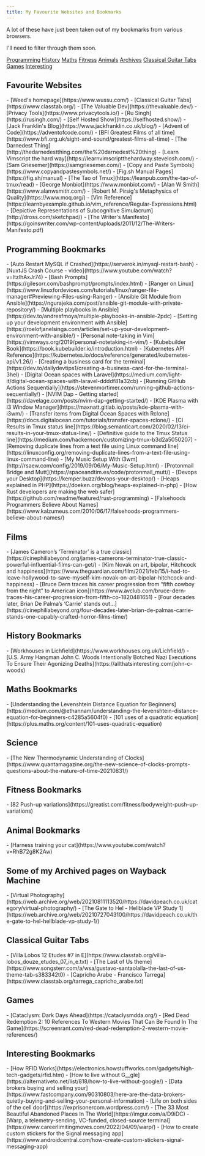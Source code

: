 ```yaml
---
title: My Favourite Websites and Bookmarks
---
```


A lot of these have just been taken out of my bookmarks from various browsers.

I'll need to filter through them soon.

<nav>
  <a href="#programming">Programming</a>
  <a href="#history">History</a>
  <a href="#maths">Maths</a>
  <a href="#fitness">Fitness</a>
  <a href="#animals">Animals</a>
  <a href="#archives">Archives</a>
  <a href="#guitar">Classical Guitar Tabs</a>
  <a href="#games">Games</a>
  <a href="#interesting">Interesting</a>
</nav>

<h2>Favourite Websites</h2>
- [Weed's homepage](https://www.wussu.com/)
- [Classical Guitar Tabs](https://www.classtab.org/)
- [The Valuable Dev](https://thevaluable.dev/)
- [Privacy Tools](https://www.privacytools.io/)
- [Ru Singh](https://rusingh.com/)
- [Self Hosted Show](https://selfhosted.show/)
- [Jack Franklin's Blog](https://www.jackfranklin.co.uk/blog/)
- [Advent of Code](https://adventofcode.com/)
- [BFI Greatest Films of all time](https://www.bfi.org.uk/sight-and-sound/greatest-films-all-time)
- [The Darnedest Thing](http://thedarnedestthing.com/the%20darnedest%20thing)
- [Learn Vimscript the hard way](https://learnvimscriptthehardway.stevelosh.com/)
- [Sam Griesemer](https://samgriesemer.com/)
- [Copy and Paste Symbols](https://www.copyandpastesymbols.net/)
- [Fig.sh Manual Pages](https://fig.sh/manual)
- [The Tao of Tmux](https://leanpub.com/the-tao-of-tmux/read)
- [George Monbiot](https://www.monbiot.com/)
- [Alan W Smith](https://www.alanwsmith.com/)
- [Robert M. Pirsig's Metaphysics of Quality](https://www.moq.org/)
- [Vim Reference](https://learnbyexample.github.io/vim_reference/Regular-Expressions.html)
- [Depictive Representations of Subcognitive Simulacrum](http://dross.com/sketchpad/)
- [The Writer's Manifesto](https://goinswriter.com/wp-content/uploads/2011/12/The-Writers-Manifesto.pdf)

<h2 id="programming">Programming Bookmarks</h2>
- [Auto Restart MySQL if Crashed](https://serverok.in/mysql-restart-bash)
- [NuxtJS Crash Course - video](https://www.youtube.com/watch?v=ltzlhAxJr74)
- [Bash Prompts](https://gilesorr.com/bashprompt/prompts/index.html)
- [Ranger on Linux](https://www.linuxfordevices.com/tutorials/linux/ranger-file-manager#Previewing-Files-using-Ranger)
- [Ansible Git Module from Ansible](https://ngurajeka.com/post/ansible-git-module-with-private-repository/)
- [Multiple playbooks in Ansible](https://dev.to/andresfmoya/multiple-playbooks-in-ansible-2pdc)
- [Setting up your development environment with Ansible](https://roelofjanelsinga.com/articles/set-up-your-development-environment-with-ansible/)
- [Personal note-taking in Vim](https://vimways.org/2019/personal-notetaking-in-vim/)
- [Kubebuilder Book](https://book.kubebuilder.io/introduction.html)
- [Kubernetes API Reference](https://kubernetes.io/docs/reference/generated/kubernetes-api/v1.26/)
- [Creating a business card for the terminal](https://dev.to/dailydevtips1/creating-a-business-card-for-the-terminal-3hel)
- [Digital Ocean spaces with Laravel](https://medium.com/light-it/digital-ocean-spaces-with-laravel-ddddf81a32cb)
- [Running GitHub Actions Sequentially](https://stevenmortimer.com/running-github-actions-sequentially/)
- [NVIM Dap - Getting started](https://davelage.com/posts/nvim-dap-getting-started/)
- [KDE Plasma with I3 Window Manager](https://maxnatt.gitlab.io/posts/kde-plasma-with-i3wm/)
- [Transfer items from Digital Ocean Spaces with Rclone](https://docs.digitalocean.com/tutorials/transfer-spaces-rclone/)
- [CI Results in Tmux status line](https://blog.semanticart.com/2020/02/13/ci-results-in-your-tmux-status-line/)
- [Definitive guide to the Tmux Status line](https://medium.com/hackernoon/customizing-tmux-b3d2a5050207)
- [Removing duplicate lines from a text file using Linux command line](https://linuxconfig.org/removing-duplicate-lines-from-a-text-file-using-linux-command-line)
- [My Music Setup With i3wm](http://rsaew.com/config/2019/09/06/My-Music-Setup.html)
- [Protonmail Bridge and Mutt](https://spaceandtim.es/code/protonmail_mutt/)
- [Devops your Desktop](https://kemper.buzz/devops-your-desktop/)
- [Heaps explained in PHP](https://doeken.org/blog/heaps-explained-in-php)
- [How Rust developers are making the web safer](https://github.com/readme/featured/rust-programming)
- [Falsehoods Programmers Believe About Names](https://www.kalzumeus.com/2010/06/17/falsehoods-programmers-believe-about-names/)

<h2 id="films">Films</h2>
- [James Cameron’s ‘Terminator’ is a true classic](https://cinephiliabeyond.org/james-camerons-terminator-true-classic-powerful-influential-films-can-get/)
- [Kim Novak on art, bipolar, Hitchcock and happiness](https://www.theguardian.com/film/2021/feb/15/i-had-to-leave-hollywood-to-save-myself-kim-novak-on-art-bipolar-hitchcock-and-happiness)
- [Bruce Dern traces his career progression from “fifth cowboy from the right” to American icon](https://www.avclub.com/bruce-dern-traces-his-career-progression-from-fifth-co-1820481651)
- [Four decades later, Brian De Palma’s ‘Carrie’ stands out...](https://cinephiliabeyond.org/four-decades-later-brian-de-palmas-carrie-stands-one-capably-crafted-horror-films-time/)

    
<h2 id="history">History Bookmarks</h2>
- [Workhouses in Lichfield](https://www.workhouses.org.uk/Lichfield/)
- [U.S. Army Hangman John C. Woods Intentionally Botched Nazi Executions To Ensure Their Agonizing Deaths](https://allthatsinteresting.com/john-c-woods)

<h2 id="maths">Maths Bookmarks</h2>
- [Understanding the Levenshtein Distance Equation for Beginners](https://medium.com/@ethannam/understanding-the-levenshtein-distance-equation-for-beginners-c4285a5604f0)
- [101 uses of a quadratic equation](https://plus.maths.org/content/101-uses-quadratic-equation)

<h2 id="science">Science</h2>
- [The New Thermodynamic Understanding of Clocks](https://www.quantamagazine.org/the-new-science-of-clocks-prompts-questions-about-the-nature-of-time-20210831/)

<h2 id="fitness">Fitness Bookmarks</h2>
- [82 Push-up variations](https://greatist.com/fitness/bodyweight-push-up-variations)

<h2 id="animals">Animal Bookmarks</a></h2>
- [Harness training your cat](https://www.youtube.com/watch?v=RhB72g8K2Aw)

<h2 id="archives">Some of my Archived pages on Wayback Machine</h2>
- [Virtual Photography](https://web.archive.org/web/20210811113520/https://davidpeach.co.uk/category/virtual-photography/)
- [The Gate to Hel - Hellblade VP Study 1](https://web.archive.org/web/20210727043100/https://davidpeach.co.uk/the-gate-to-hel-hellblade-vp-study-1/)

<h2 id="guitar">Classical Guitar Tabs</h2>
- [Villa Lobos 12 Etudes #7 in E](https://www.classtab.org/villa-lobos_douze_etudes_07_in_e.txt)
- [The Last of Us theme](https://www.songsterr.com/a/wsa/gustavo-santaolalla-the-last-of-us-theme-tab-s383342t0)
- [Capricho Arabe - Francisco Tarrega](https://www.classtab.org/tarrega_capricho_arabe.txt)

<h2 id="games">Games</h2>
- [Cataclysm: Dark Days Ahead](https://cataclysmdda.org/)
- [Red Dead Redemption 2: 10 References To Western Movies That Can Be Found In The Game](https://screenrant.com/red-dead-redemption-2-western-movie-references/)

<h2 id="interesting">Interesting Bookmarks</h2>
- [How RFID Works](https://electronics.howstuffworks.com/gadgets/high-tech-gadgets/rfid.htm)
- [How to live without G__gle](https://alternativeto.net/list/818/how-to-live-without-google/)
- [Data brokers buying and selling your](https://www.fastcompany.com/90310803/here-are-the-data-brokers-quietly-buying-and-selling-your-personal-information)
- [Life on both sides of the cell door](https://exprisonercom.wordpress.com/)
- [The 33 Most Beautiful Abandoned Places In The World](https://imgur.com/a/D9iDC)
- [Warp, a telemetry-sending, VC-funded, closed-source terminal](https://www.careerlimitingmoves.com/2022/04/09/warp/)
- [How to create custom stickers for the Signal messaging app](https://www.androidcentral.com/how-create-custom-stickers-signal-messaging-app)
